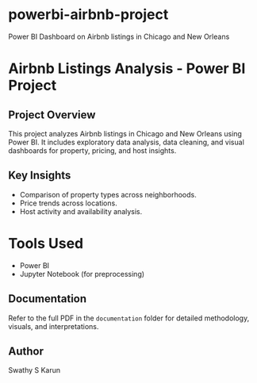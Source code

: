 # powerbi-airbnb-project
Power BI Dashboard on Airbnb listings in Chicago and New Orleans
# Airbnb Listings Analysis - Power BI Project

##  Project Overview
This project analyzes Airbnb listings in Chicago and New Orleans using Power BI. It includes exploratory data analysis, data cleaning, and visual dashboards for property, pricing, and host insights.
## Key Insights
- Comparison of property types across neighborhoods.
- Price trends across locations.
- Host activity and availability analysis.
# Tools Used
- Power BI
- Jupyter Notebook (for preprocessing)
## Documentation
Refer to the full PDF in the `documentation` folder for detailed methodology, visuals, and interpretations.
## Author
Swathy S Karun
